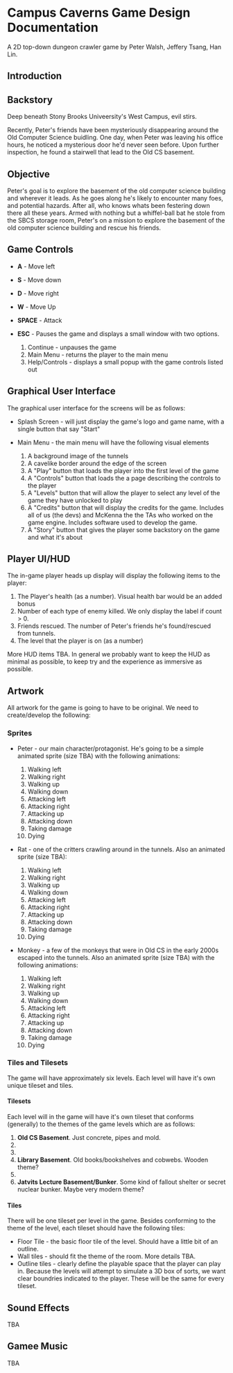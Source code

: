 # Campus Caverns Game Design Documentation
A 2D top-down dungeon crawler game by Peter Walsh, Jeffery Tsang, Han Lin.

## Introduction


## Backstory
Deep beneath Stony Brooks Univeersity's West Campus, evil stirs. 

Recently, Peter's friends have been mysteriously disappearing around the Old Computer Science buidling. One day, when Peter was leaving his office hours, he noticed a mysterious door he'd never seen before. Upon further inspection, he found a stairwell that lead to the Old CS basement.

## Objective

Peter's goal is to explore the basement of the old computer science building and wherever it leads. As he goes along he's likely to encounter many foes, and potential hazards. After all, who knows whats been festering down there all these years. Armed with nothing but a whiffel-ball bat he stole from the SBCS storage room, Peter's on a mission to explore the basement of the old computer science building and rescue his friends.

## Game Controls

* **A** - Move left
* **S** - Move down
* **D** - Move right
* **W** - Move Up
* **SPACE** - Attack
* **ESC** - Pauses the game and displays a small window with two options. 

    1. Continue - unpauses the game
    2. Main Menu - returns the player to the main menu
    3. Help/Controls - displays a small popup with the game controls listed out

## Graphical User Interface

The graphical user interface for the screens will be as follows:

* Splash Screen - will just display the game's logo and game name, with a single button that say "Start"

* Main Menu - the main menu will have the following visual elements
    1. A background image of the tunnels
    2. A cavelike border around the edge of the screen
    3. A "Play" button that loads the player into the first level of the game
    4. A "Controls" button that loads the a page describing the controls to the player
    5. A "Levels" button that will allow the player to select any level of the game they have unlocked to play
    6. A "Credits" button that will display the credits for the game. Includes all of us (the devs) and McKenna the the TAs who worked on the game engine. Includes software used to develop the game.
    7. A "Story" button that gives the player some backstory on the game and what it's about

## Player UI/HUD

The in-game player heads up display will display the following items to the player:

1. The Player's health (as a number). Visual health bar would be an added bonus
2. Number of each type of enemy killed. We only display the label if count > 0. 
3. Friends rescued. The number of Peter's friends he's found/rescued from tunnels.
4. The level that the player is on (as a number)

More HUD items TBA. In general we probably want to keep the HUD as minimal as possible, to keep try and the experience as immersive as possible.

## Artwork

All artwork for the game is going to have to be original. We need to create/develop the following:

### Sprites
* Peter - our main character/protagonist. He's going to be a simple animated sprite (size TBA) with the following animations:

    1. Walking left
    2. Walking right
    3. Walking up
    4. Walking down
    5. Attacking left
    6. Attacking right
    7. Attacking up
    8. Attacking down
    9. Taking damage
    10. Dying

* Rat - one of the critters crawling around in the tunnels. Also an animated sprite (size TBA):

    1. Walking left
    2. Walking right
    3. Walking up
    4. Walking down
    5. Attacking left
    6. Attacking right
    7. Attacking up
    8. Attacking down
    9. Taking damage
    10. Dying

* Monkey - a few of the monkeys that were in Old CS in the early 2000s escaped into the tunnels. Also an animated sprite (size TBA) with the following animations:

    1. Walking left
    2. Walking right
    3. Walking up
    4. Walking down
    5. Attacking left
    6. Attacking right
    7. Attacking up
    8. Attacking down
    9. Taking damage
    10. Dying

### Tiles and Tilesets

The game will have approximately six levels. Each level will have it's own unique tileset and tiles.

#### Tilesets

Each level will in the game will have it's own tileset that conforms (generally) to the themes of the game levels which are as follows:

1. **Old CS Basement**. Just concrete, pipes and mold.
2. 
3.
4. **Library Basement**. Old books/bookshelves and cobwebs. Wooden theme?
5.
6. **Jatvits Lecture Basement/Bunker**. Some kind of fallout shelter or secret nuclear bunker. Maybe very modern theme?

#### Tiles

There will be one tileset per level in the game. Besides conforming to the theme of the level, each tileset should have the following tiles:

* Floor Tile - the basic floor tile of the level. Should have a little bit of an outline.
* Wall tiles - should fit the theme of the room. More details TBA.
* Outline tiles - clearly define the playable space that the player can play in. Because the levels will attempt to simulate a 3D box of sorts, we want clear boundries indicated to the player. These will be the same for every tileset.

## Sound Effects
TBA

## Gamee Music
TBA